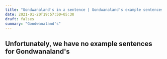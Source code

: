 ```yaml
---
title: "Gondwanaland's in a sentence | Gondwanaland's example sentences"
date: 2021-01-20T19:57:50+05:30
draft: falses
summary: "Gondwanaland's"
---
```

## Unfortunately, we have no example sentences for Gondwanaland's                 
